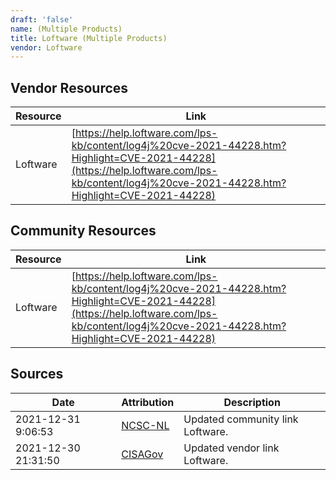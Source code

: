 ```yaml
---
draft: 'false'
name: (Multiple Products)
title: Loftware (Multiple Products)
vendor: Loftware
---
```


## Vendor Resources
| Resource | Link |
| --- | --- |
| Loftware | [https://help.loftware.com/lps-kb/content/log4j%20cve-2021-44228.htm?Highlight=CVE-2021-44228](https://help.loftware.com/lps-kb/content/log4j%20cve-2021-44228.htm?Highlight=CVE-2021-44228) |

## Community Resources
| Resource | Link |
| --- | --- |
| Loftware | [https://help.loftware.com/lps-kb/content/log4j%20cve-2021-44228.htm?Highlight=CVE-2021-44228](https://help.loftware.com/lps-kb/content/log4j%20cve-2021-44228.htm?Highlight=CVE-2021-44228) |


## Sources
| Date | Attribution | Description |
| --- | --- | --- |
| 2021-12-31 9:06:53 | [NCSC-NL](https://github.com/NCSC-NL/log4shell/blob/main/software/README.md) | Updated community link Loftware.  |
| 2021-12-30 21:31:50 | [CISAGov](https://raw.githubusercontent.com/cisagov/log4j-affected-db/develop/README.md) | Updated vendor link Loftware.  |

